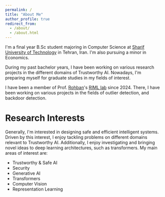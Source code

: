 ```yaml
---
permalink: /
title: "About Me"
author_profile: true
redirect_from: 
  - /about/
  - /about.html
---
```

I'm a final year B.Sc student majoring in Computer Science at [Sharif University of Technology](https://sharif.edu) in Tehran, Iran. I'm also pursuing a minor in Economics.

During my past bachelor years, I have been working on various research projects in the different domains of Trustworthy AI. Nowadays, I'm preparing myself for graduate studies in my fields of interest.


I have been a member of Prof. [Rohban](https://sharif.ir/~rohban/)'s [RIML lab](https://github.com/rohban-lab) since 2024. There, I have been working on various projects in the fields of outlier detection, and backdoor detection.

Research Interests
=============
Generally, I'm interested in designing safe and efficient intelligent systems. Driven by this interest, I enjoy tackling problems on different domains relevant to Trustworthy AI. Additionally, I enjoy investigating and bringing novel ideas to deep learning architectures, such as transformers. My main areas of interest are:

* Trustworthy & Safe AI
* Security
* Generative AI
* Transformers
* Computer Vision
* Representation Learning
